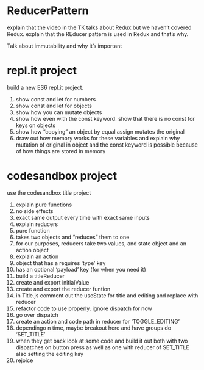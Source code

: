 # ReducerPattern

explain that the video in the TK talks about Redux but we haven’t covered Redux. explain that the REducer pattern is used in Redux and that’s why.

Talk about immutability and why it’s important

# repl.it project

build a new ES6 repl.it project.

1.  show const and let for numbers
2.  show const and let for objects
3.  show how you can mutate objects
4.  show how even with the const keyword. show that there is no const for keys on objects
5.  show how “copying” an object by equal assign mutates the original
6.  draw out how memory works for these variables and explain why mutation of original in object and the const keyword is possible because of how things are stored in memory

# codesandbox project

use the codesandbox title project

1.  explain pure functions
2.  no side effects
3.  exact same output every time with exact same inputs
4.  explain reducers
5.  pure function
6.  takes two objects and “reduces” them to one
7.  for our purposes, reducers take two values, and state object and an action object
8.  explain an action
9.  object that has a requires ‘type’ key
10. has an optional ‘payload’ key (for when you need it)
11. build a titleReducer
12. create and export initialValue
13. create and export the reducer funtion
14. in Title.js comment out the useState for title and editing and replace with reducer
15. refactor code to use properly. ignore dispatch for now
16. go over dispatch
17. create an action and code path in reducer for ‘TOGGLE_EDITING’
18. dependingo n time, maybe breakout here and have groups do ‘SET_TITLE’
19. when they get back look at some code and build it out both with two dispatches on button press as well as one with reducer of SET_TITLE also setting the editing kay
20. rejoice
